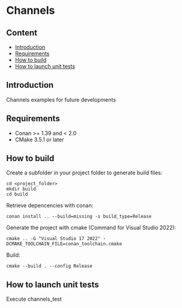 # Channels

## Content

- [Introduction](#introduction)
- [Requirements](#requirements)
- [How to build](#how-to-build)
- [How to launch unit tests](#how-to-launch-unit-tests)

## Introduction

Channels examples for future developments

## Requirements

- Conan >= 1.39 and < 2.0
- CMake 3.5.1 or later

## How to build

Create a subfolder in your project folder to generate build files:
```
cd <project_folder>
mkdir build
cd build
```

Retrieve depencencies with conan:
```
conan install .. --build=missing -s build_type=Release
```

Generate the project with cmake (Command for Visual Studio 2022):
```
cmake .. -G "Visual Studio 17 2022" -DCMAKE_TOOLCHAIN_FILE=conan_toolchain.cmake
```

Build:
```
cmake --build . --config Release
```

## How to launch unit tests

Execute channels_test




